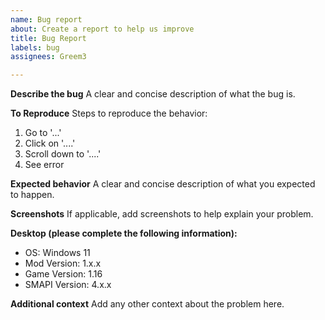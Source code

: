 ```yaml
---
name: Bug report
about: Create a report to help us improve
title: Bug Report
labels: bug
assignees: Greem3

---
```


**Describe the bug**
A clear and concise description of what the bug is.

**To Reproduce**
Steps to reproduce the behavior:
1. Go to '...'
2. Click on '....'
3. Scroll down to '....'
4. See error

**Expected behavior**
A clear and concise description of what you expected to happen.

**Screenshots**
If applicable, add screenshots to help explain your problem.

**Desktop (please complete the following information):**
 - OS: Windows 11
 - Mod Version: 1.x.x
 - Game Version: 1.16
 - SMAPI Version: 4.x.x

**Additional context**
Add any other context about the problem here.
